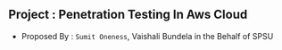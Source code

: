 ## Project : Penetration Testing In Aws Cloud
- Proposed By : ```Sumit Oneness```, Vaishali Bundela in the Behalf of SPSU
